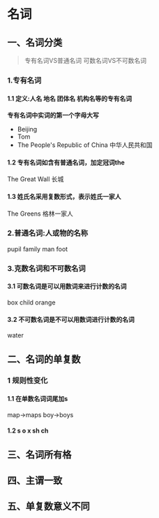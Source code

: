 # 名词
## 一、名词分类
> 专有名词VS普通名词
> 可数名词VS不可数名词
### 1.专有名词
#### 1.1 定义:人名 地名 团体名 机构名等的专有名词
**专有名词中实词的第一个字母大写**
- Beijing
- Tom
- The People's Republic of China 中华人民共和国
#### 1.2 专有名词如含有普通名词，加定冠词the
The Great Wall  长城
#### 1.3 姓氏名采用复数形式，表示姓氏一家人
The Greens 格林一家人
### 2.普通名词:人或物的名称
pupil  family man  foot
### 3.克数名词和不可数名词
#### 3.1 可数名词是可以用数词来进行计数的名词
box child orange
#### 3.2 不可数名词是不可以用数词进行计数的名词
water
## 二、名词的单复数
### 1 规则性变化
#### 1.1 在单数名词词尾加s
map->maps
boy->boys
#### 1.2 s o x sh ch
## 三、名词所有格
## 四、主谓一致
## 五、单复数意义不同